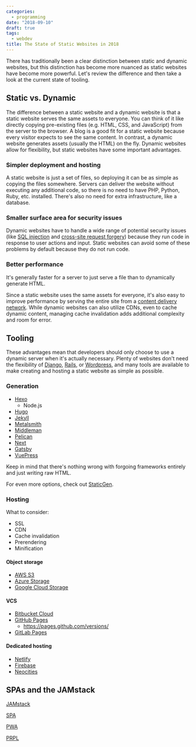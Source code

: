 ```yaml
---
categories:
  - programming
date: "2018-09-10"
draft: true
tags:
  - webdev
title: The State of Static Websites in 2018
---
```


There has traditionally been a clear distinction between static and dynamic
websites, but this distinction has become more nuanced as static websites have
become more powerful. Let's review the difference and then take a look at the
current state of tooling.

## Static vs. Dynamic

The difference between a static website and a dynamic website is that a static
website serves the same assets to everyone. You can think of it like directly
copying pre-existing files (e.g. HTML, CSS, and JavaScript) from the server to
the browser. A blog is a good fit for a static website because every visitor
expects to see the same content. In contrast, a dynamic website generates
assets (usually the HTML) on the fly. Dynamic websites allow for flexibility,
but static websites have some important advantages.

### Simpler deployment and hosting

A static website is just a set of files, so deploying it can be as simple as
copying the files somewhere. Servers can deliver the website without executing
any additional code, so there is no need to have PHP, Python, Ruby, etc.
installed. There's also no need for extra infrastructure, like a database.

### Smaller surface area for security issues

Dynamic websites have to handle a wide range of potential security issues (like
[SQL injection](https://en.wikipedia.org/wiki/SQL_injection) and [cross-site
request forgery](https://en.wikipedia.org/wiki/Cross-site_request_forgery))
because they run code in response to user actions and input. Static websites
can avoid some of these problems by default because they do not run code.

### Better performance

It's generally faster for a server to just serve a file than to dynamically
generate HTML.

Since a static website uses the same assets for everyone, it's also easy to
improve performance by serving the entire site from a [content delivery
network](https://en.wikipedia.org/wiki/Content_delivery_network). While dynamic
websites can also utilize CDNs, even to cache dynamic content, managing cache
invalidation adds additional complexity and room for error.

## Tooling

These advantages mean that developers should only choose to use a dynamic
server when it's actually necessary. Plenty of websites don't need the
flexibility of [Django](https://www.djangoproject.com/),
[Rails](https://rubyonrails.org/), or [Wordpress](https://wordpress.org/), and
many tools are available to make creating and hosting a static website as
simple as possible.

### Generation

* [Hexo](https://hexo.io/)
    * Node.js
* [Hugo](https://gohugo.io/)
* [Jekyll](https://jekyllrb.com/)
* [Metalsmith](http://www.metalsmith.io/)
* [Middleman](https://middlemanapp.com/)
* [Pelican](https://github.com/getpelican/pelican)
* [Next](https://nextjs.org/)
* [Gatsby](https://www.gatsbyjs.org/)
* [VuePress](https://vuepress.vuejs.org/)

Keep in mind that there's nothing wrong with forgoing
frameworks entirely and just writing raw HTML.

For even more options, check out
[StaticGen](https://www.staticgen.com/).

### Hosting

What to consider:

* SSL
* CDN
* Cache invalidation
* Prerendering
* Minification

#### Object storage

* [AWS S3](https://docs.aws.amazon.com/AmazonS3/latest/dev/WebsiteHosting.html)
* [Azure Storage](https://docs.microsoft.com/en-us/azure/storage/blobs/storage-blob-static-website)
* [Google Cloud Storage](https://cloud.google.com/storage/docs/hosting-static-website)

#### VCS

* [Bitbucket Cloud](https://confluence.atlassian.com/bitbucket/publishing-a-website-on-bitbucket-cloud-221449776.html)
* [GitHub Pages](https://pages.github.com/)
    * https://pages.github.com/versions/
* [GitLab Pages](https://about.gitlab.com/features/pages/)

#### Dedicated hosting

* [Netlify](https://www.netlify.com/)
* [Firebase](https://firebase.google.com/docs/hosting/)
* [Neocities](https://neocities.org/)

## SPAs and the JAMstack

[JAMstack](https://jamstack.org/)

[SPA](https://en.wikipedia.org/wiki/Single-page_application)

[PWA]()

[PRPL](https://developers.google.com/web/fundamentals/performance/prpl-pattern/)
